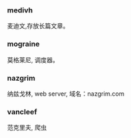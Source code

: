 ### medivh
麦迪文,存放长篇文章。

### mograine
莫格莱尼, 调度器。

### nazgrim
纳兹戈林, web server, 域名：nazgrim.com   
    
### vancleef
范克里夫, 爬虫

 

